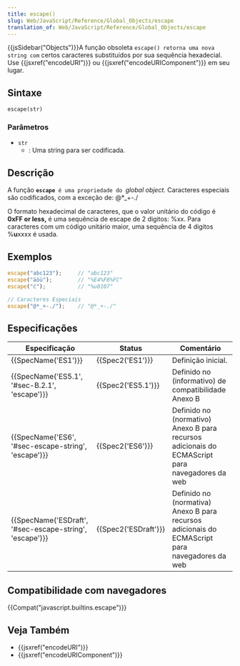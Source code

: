 ```yaml
---
title: escape()
slug: Web/JavaScript/Reference/Global_Objects/escape
translation_of: Web/JavaScript/Reference/Global_Objects/escape
---
```

{{jsSidebar("Objects")}}A função obsoleta `escape() retorna uma nova string com` certos caracteres substituídos por sua sequência hexadecial. Use {{jsxref("encodeURI")}} ou {{jsxref("encodeURIComponent")}} em seu lugar.

## Sintaxe

```
escape(str)
```

### Parâmetros

- `str`
  - : Uma string para ser codificada.

## Descrição

A função **`escape `**`é uma propriedade do `_global object._ Caracteres especiais são codificados, com a exceção de: @\*\_+-./

O formato hexadecimal de caracteres, que o valor unitário do código é **0xFF or less,** é uma sequência de escape de 2 digitos: %xx. Para caracteres com um código unitário maior, uma sequência de 4 digitos %**u**xxxx é usada.

## Exemplos

```js
escape("abc123");     // "abc123"
escape("äöü");        // "%E4%F6%FC"
escape("ć");          // "%u0107"

// Caracteres Especiais
escape("@*_+-./");    // "@*_+-./"
```

## Especificações

| Especificação                                                            | Status                       | Comentário                                                                                     |
| ------------------------------------------------------------------------ | ---------------------------- | ---------------------------------------------------------------------------------------------- |
| {{SpecName('ES1')}}                                                 | {{Spec2('ES1')}}         | Definição inicial.                                                                             |
| {{SpecName('ES5.1', '#sec-B.2.1', 'escape')}}             | {{Spec2('ES5.1')}}     | Definido no (informativo) de compatibilidade Anexo B                                           |
| {{SpecName('ES6', '#sec-escape-string', 'escape')}}     | {{Spec2('ES6')}}         | Definido no (normativo) Anexo B para recursos adicionais do ECMAScript para navegadores da web |
| {{SpecName('ESDraft', '#sec-escape-string', 'escape')}} | {{Spec2('ESDraft')}} | Definido no (normativa) Anexo B para recursos adicionais do ECMAScript para navegadores da web |

## Compatibilidade com navegadores

{{Compat("javascript.builtins.escape")}}

## Veja Também

- {{jsxref("encodeURI")}}
- {{jsxref("encodeURIComponent")}}
